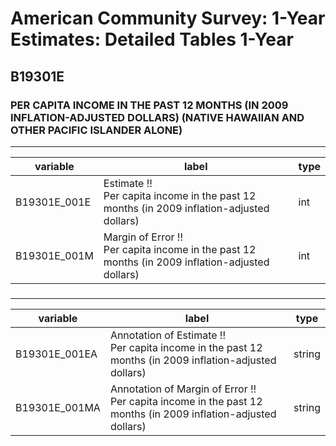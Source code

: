 # American Community Survey: 1-Year Estimates: Detailed Tables 1-Year

## B19301E

### PER CAPITA INCOME IN THE PAST 12 MONTHS (IN 2009 INFLATION-ADJUSTED DOLLARS) (NATIVE HAWAIIAN AND OTHER PACIFIC ISLANDER ALONE)

___

| variable | label | type |
| ----- | ----- | ----- |
| B19301E_001E | Estimate !!<br>Per capita income in the past 12 months (in 2009 inflation-adjusted dollars) | int |
| B19301E_001M | Margin of Error !!<br>Per capita income in the past 12 months (in 2009 inflation-adjusted dollars) | int |
### 

___

| variable | label | type |
| ----- | ----- | ----- |
| B19301E_001EA | Annotation of Estimate !!<br>Per capita income in the past 12 months (in 2009 inflation-adjusted dollars) | string |
| B19301E_001MA | Annotation of Margin of Error !!<br>Per capita income in the past 12 months (in 2009 inflation-adjusted dollars) | string |

